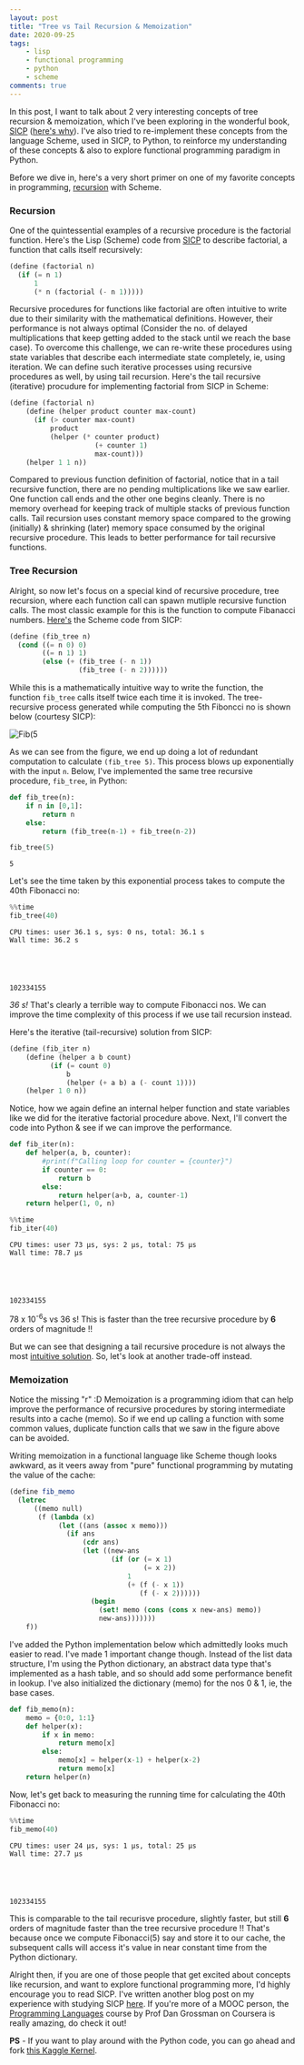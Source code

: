 ```yaml
---
layout: post
title: "Tree vs Tail Recursion & Memoization"
date: 2020-09-25
tags:
    - lisp
    - functional programming
    - python
    - scheme
comments: true
---
```



In this post, I want to talk about 2 very interesting concepts of tree recursion & memoization, which I've been exploring in the wonderful book, [SICP](https://sarabander.github.io/sicp/html/index.xhtml#SEC_Contents) ([here's why](https://gist.github.com/jrajav/4076068)). I've also tried to re-implement these concepts from the language Scheme, used in SICP, to Python, to reinforce my understanding of these concepts & also to explore functional programming paradigm in Python.

Before we dive in, here's a very short primer on one of my favorite concepts in programming, [recursion](https://www.google.com/search?q=recursion) with Scheme.

### Recursion

One of the quintessential examples of a recursive procedure is the factorial function. Here's the Lisp (Scheme) code from [SICP](https://sarabander.github.io/sicp/html/1_002e2.xhtml#g_t1_002e2_002e1) to describe factorial, a function that calls itself recursively:
```scheme
(define (factorial n)
  (if (= n 1) 
      1 
      (* n (factorial (- n 1)))))
```

Recursive procedures for functions like factorial are often intuitive to write due to their similarity with the mathematical definitions. However, their performance is not always optimal (Consider the no. of delayed multiplications that keep getting added to the stack until we reach the base case). To overcome this challenge, we can re-write these procedures using state variables that describe each intermediate state completely, ie, using iteration. We can define such iterative processes using recursive procedures as well, by using tail recursion. Here's the tail recursive (iterative) procudure for implementing factorial from SICP in Scheme:
```scheme
(define (factorial n) 
    (define (helper product counter max-count)
      (if (> counter max-count)
          product
          (helper (* counter product)
                     (+ counter 1)
                     max-count)))
    (helper 1 1 n))
```
Compared to previous function definition of factorial, notice that in a tail recursive function, there are no pending multiplications like we saw earlier. One function call ends and the other one begins cleanly. There is no memory overhead for keeping track of multiple stacks of previous function calls. Tail recursion uses constant memory space compared to the growing (initially) & shrinking (later) memory space consumed by the original recursive procedure. This leads to better performance for tail recursive functions.


### Tree Recursion
Alright, so now let's focus on a special kind of recursive procedure, tree recursion, where each function call can spawn mutliple recursive function calls. The most classic example for this is the function to compute Fibanacci numbers. [Here's](https://sarabander.github.io/sicp/html/1_002e2.xhtml#g_t1_002e2_002e2) the Scheme code from SICP:
```scheme
(define (fib_tree n)
  (cond ((= n 0) 0)
        ((= n 1) 1)
        (else (+ (fib_tree (- n 1))
                 (fib_tree (- n 2))))))
```
While this is a mathematically intuitive way to write the function, the function `fib_tree` calls itself twice each time it is invoked. The tree-recursive process generated while computing the 5th Fiboncci no is shown below (courtesy SICP):

![Fib(5](http://www.sicpdistilled.com/images/fib5-c4308cf0.png)

As we can see from the figure, we end up doing a lot of redundant computation to calculate `(fib_tree 5)`. This process blows up exponentially with the input `n`. Below, I've implemented the same tree recursive procedure, `fib_tree`, in Python:


```python
def fib_tree(n):
    if n in [0,1]:
        return n
    else:
        return (fib_tree(n-1) + fib_tree(n-2))

fib_tree(5)
```




    5



Let's see the time taken by this exponential process takes to compute the 40th Fibonacci no:


```python
%%time
fib_tree(40)
```

    CPU times: user 36.1 s, sys: 0 ns, total: 36.1 s
    Wall time: 36.2 s





    102334155



*36 s!* That's clearly a terrible way to compute Fibonacci nos. We can improve the time complexity of this process if we use tail recursion instead.

    

Here's the iterative (tail-recursive) solution from SICP:
```scheme
(define (fib_iter n)
    (define (helper a b count)
          (if (= count 0)
              b
              (helper (+ a b) a (- count 1))))
    (helper 1 0 n))
```

Notice, how we again define an internal helper function and state variables like we did for the iterative factorial procedure above. Next, I'll convert the code into Python & see if we can improve the performance.


```python
def fib_iter(n): 
    def helper(a, b, counter):
        #print(f"Calling loop for counter = {counter}")
        if counter == 0:
            return b
        else:
            return helper(a+b, a, counter-1)
    return helper(1, 0, n)
```


```python
%%time
fib_iter(40)
```

    CPU times: user 73 µs, sys: 2 µs, total: 75 µs
    Wall time: 78.7 µs





    102334155



78 x 10<sup>-6</sup>s vs 36 s!
This is faster than the tree recursive procedure by **6** orders of magnitude !! 

But we can see that designing a tail recursive procedure is not always the most [intuitive solution](https://www.explainxkcd.com/wiki/index.php/1270:_Functional). So, let's look at another trade-off instead.

### Memoization

Notice the missing "r" :D Memoization is a programming idiom that can help improve the performance of recursive procedures by storing intermediate results into a cache (memo). So if we end up calling a function with some common values, duplicate function calls that we saw in the figure above can be avoided.

Writing memoization in a functional language like Scheme though looks awkward, as it veers away from "pure" functional programming by mutating the value of the cache:

```scheme
(define fib_memo
  (letrec
      ((memo null)
       (f (lambda (x)
            (let ((ans (assoc x memo)))
              (if ans
                  (cdr ans)
                  (let ((new-ans
                         (if (or (= x 1)
                                 (= x 2))
                             1
                             (+ (f (- x 1))
                                (f (- x 2))))))
                    (begin
                      (set! memo (cons (cons x new-ans) memo))
                      new-ans)))))))
    f))
```

I've added the Python implementation below which admittedly looks much easier to read. I've made 1 important change though. Instead of the list data structure, I'm using the Python dictionary, an abstract data type that's implemented as a hash table, and so should add some performance benefit in lookup. I've also initialized the dictionary (memo) for the nos 0 & 1, ie, the base cases.


```python
def fib_memo(n):
    memo = {0:0, 1:1}
    def helper(x):
        if x in memo:
            return memo[x]
        else:
            memo[x] = helper(x-1) + helper(x-2)
            return memo[x]
    return helper(n)
```

Now, let's get back to measuring the running time for calculating the 40th Fibonacci no:


```python
%%time
fib_memo(40)
```

    CPU times: user 24 µs, sys: 1 µs, total: 25 µs
    Wall time: 27.7 µs





    102334155



This is comparable to the tail recurisve procedure, slightly faster, but still **6** orders of magnitude faster than the tree recursive procedure !! That's because once we compute Fibonacci(5) say and store it to our cache, the subsequent calls will access it's value in near constant time from the Python dictionary.


Alright then, if you are one of those people that get excited about concepts like recursion, and want to explore functional programming more, I'd highly encourage you to read SICP. I've written another blog post on my experience with studying SICP [here](https://pritesh-shrivastava.github.io/blog/2020/08/30/sicp-so-far). If you're more of a MOOC person, the [Programming Languages](https://www.coursera.org/learn/programming-languages) course by Prof Dan Grossman on Coursera is really amazing, do check it out!


**PS** - If you want to play around with the Python code, you can go ahead and fork [this Kaggle Kernel](https://www.kaggle.com/priteshshrivastava/tree-vs-tail-recursion-memoization).